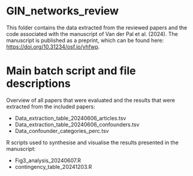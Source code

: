 # GIN_networks_review

This folder contains the data extracted from the reviewed papers and the code associated with the manuscript of Van der Pal et al. (2024). The manuscript is published as a preprint, which can be found here: https://doi.org/10.31234/osf.io/yhfwp.

# Main batch script and file descriptions

Overview of all papers that were evaluated and the results that were extracted from the included papers:
- Data_extraction_table_20240606_articles.tsv
- Data_extraction_table_20240606_confounders.tsv
- Data_confounder_categories_perc.tsv

R scripts used to synthesise and visualise the results presented in the manuscript:
- Fig3_analysis_20240607.R
- contingency_table_20241203.R
